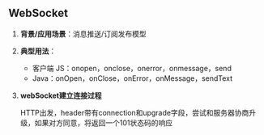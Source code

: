 ## WebSocket

1. **背景/应用场景**：消息推送/订阅发布模型
2. **典型用法**：
   * 客户端 JS：onopen，onclose，onerror，onmessage，send
   * Java：onOpen，onClose，onError，onMessage，sendText

3. **webSocket建立连接过程**

   HTTP出发，header带有connection和upgrade字段，尝试和服务器协商升级，如果对方同意，将返回一个101状态码的响应

